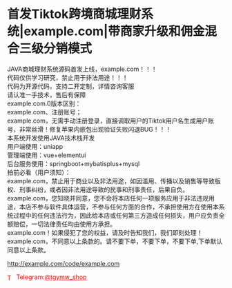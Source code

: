 # 首发Tiktok跨境商城理财系统|example.com|带商家升级和佣金混合三级分销模式

JAVA商城理财系统源码首发上线，example.com！！！<br>代码仅供学习研究，禁止用于非法用途！！！<br>代码为开源代码，支持二开定制，详情咨询客服<br>请认准一手技术，售后有保障<br>example.com.0版本区别：<br>example.com、注册账号；<br>example.com，无需手动注册登录，直接调取用户的Tiktok用户名生成用户账号，非常丝滑！修复苹果内嵌包出现验证失败闪退BUG！！！<br>本系统开发使用JAVA技术栈开发<br>用户端使用：uniapp<br>管理端使用：vue+elementui<br>后台服务使用：springboot+mybatisplus+mysql<br>拍前必看（用户须知）：<br>example.com，禁止用于商业以及非法用途，如因滥用、传播以及销售等导致版权、刑事纠纷，或者因非法用途导致的民事和刑事责任，后果自负。<br>example.com，您知晓并同意，您不会将本店任何一项服务应用于非法违规用途，本店不参与软件具体运营，不参与任何方面的合作，不承担使用方在使用本系统过程中的任何违法行为，因此给本店或任何第三方造成任何损失，用户应负责全额赔偿，一切法律责任均由使用方承担。<br>example.com！如果侵犯了您的权益，请及时告知我们，我们即刻处理！<br>example.com，不同意以上条款的。请不要下单，不要下单，不要下单,下单默认同意以上条款。<br>

http://example.com/code/example.com







<p style="color: red;"><img src="https://cdn-icons-png.flaticon.com/512/2111/2111646.png" alt="Telegram Icon" style="width: 16px; vertical-align: middle; margin-right: 5px;">Telegram:<a href="https://t.me/tgymw_shop" style="color: red;">@tgymw_shop</a></p>

